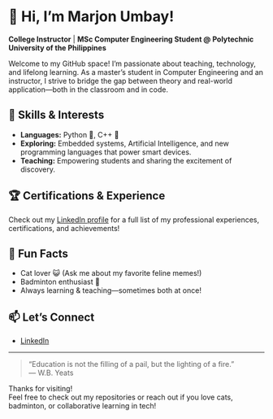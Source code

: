 # 👋 Hi, I’m Marjon Umbay!

**College Instructor** | **MSc Computer Engineering Student @ Polytechnic University of the Philippines**

Welcome to my GitHub space! I’m passionate about teaching, technology, and lifelong learning. As a master’s student in Computer Engineering and an instructor, I strive to bridge the gap between theory and real-world application—both in the classroom and in code.

## 🚀 Skills & Interests

- **Languages:** Python 🐍, C++ 🚀
- **Exploring:** Embedded systems, Artificial Intelligence, and new programming languages that power smart devices.
- **Teaching:** Empowering students and sharing the excitement of discovery.

## 🏆 Certifications & Experience

Check out my [LinkedIn profile](https://www.linkedin.com/in/marjonumbay/) for a full list of my professional experiences, certifications, and achievements!

## 🐾 Fun Facts

- Cat lover 😺 (Ask me about my favorite feline memes!)
- Badminton enthusiast 🏸
- Always learning & teaching—sometimes both at once!

## 📫 Let’s Connect

- [LinkedIn](https://www.linkedin.com/in/marjonumbay/)

---

> “Education is not the filling of a pail, but the lighting of a fire.”  
> — W.B. Yeats

Thanks for visiting!  
Feel free to check out my repositories or reach out if you love cats, badminton, or collaborative learning in tech!
